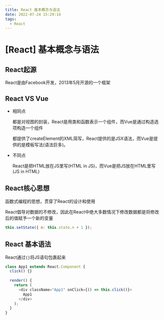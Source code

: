 ```yaml
---
title: React 基本概念与语法 
date: 2022-07-24 15:29:14
tags: 
  - React
---
```


# \[React] 基本概念与语法

## React起源

React是由Facebook开发，2013年5月开源的一个框架

## React VS Vue

-   相同点

    都是对视图的封装，React是用类和函数表示一个组件，而Vue是通过构造选项构造一个组件

    都提供了createElement的XML简写，React提供的是JSX语法，而Vue是提供的是模板写法(语法巨多)。
-   不同点

    React是把HTML放在JS里写(HTML in JS)，而Vue是把JS放在HTML里写(JS in HTML)

## React核心思想

函数式编程的思想，贯穿了React的设计和使用

React倡导对数据的不修改，因此在React中绝大多数情况下修改数据都是将修改后的值赋予一个新的变量

```javascript
this.setState({ n: this.state.n + 1 });
```

## React 基本语法

React通过`{}`将JS语句包裹起来

```javascript
class App1 extends React.Component {
  click() {}
  
  render() {
    return (
      <div className="App1" onClick={() => this.click()}>
        App1
      </div>
    );
  }
}
```
